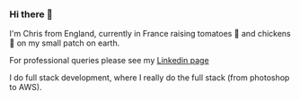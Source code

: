 ### Hi there 👋

I'm Chris from England, currently in France raising tomatoes 🍅 and chickens 🐔 on my small patch on earth.

For professional queries please see my [Linkedin page](https://www.linkedin.com/in/christopher-berry-346442253/)

I do full stack development, where I really do the full stack (from photoshop to AWS).
